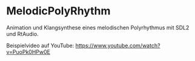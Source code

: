 # MelodicPolyRhythm
Animation und Klangsynthese eines melodischen Polyrhythmus mit SDL2 und RtAudio.

Beispielvideo auf YouTube: https://www.youtube.com/watch?v=PuoPk0HPw0E

